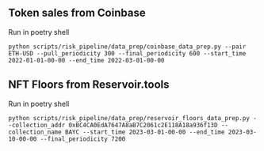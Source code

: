 ## **Token sales from Coinbase**

Run in poetry shell
```
python scripts/risk_pipeline/data_prep/coinbase_data_prep.py --pair ETH-USD --pull_periodicity 300 --final_periodicity 600 --start_time 2022-01-01-00-00 --end_time 2022-03-01-00-00
```

## **NFT Floors from Reservoir.tools**
Run in poetry shell
```
python scripts/risk_pipeline/data_prep/reservoir_floors_data_prep.py --collection_addr 0xBC4CA0EdA7647A8aB7C2061c2E118A18a936f13D --collection_name BAYC --start_time 2023-03-01-00-00 --end_time 2023-03-10-00-00 --final_periodicity 7200
```